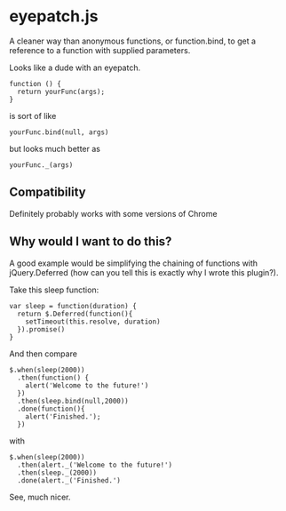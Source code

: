 eyepatch.js
======

A cleaner way than anonymous functions, or function.bind, to get a reference to a function with supplied parameters.

Looks like a dude with an eyepatch.

```
function () {
  return yourFunc(args);
}
```

is sort of like

```
yourFunc.bind(null, args)
```

but looks much better as

```
yourFunc._(args)
```



Compatibility
-------------

Definitely probably works with some versions of Chrome

Why would I want to do this?
----------------------------

A good example would be simplifying the chaining of functions with jQuery.Deferred (how can you tell this is exactly why I wrote this plugin?).

Take this sleep function:

```
var sleep = function(duration) {
  return $.Deferred(function(){
    setTimeout(this.resolve, duration)
  }).promise()
}
```

And then compare

```
$.when(sleep(2000))
  .then(function() {
    alert('Welcome to the future!')
  })
  .then(sleep.bind(null,2000))
  .done(function(){
    alert('Finished.');
  })
```

with

```
$.when(sleep(2000))
  .then(alert._('Welcome to the future!')
  .then(sleep._(2000))
  .done(alert._('Finished.')
```

See, much nicer.
 
 
 
 
 
 
 
